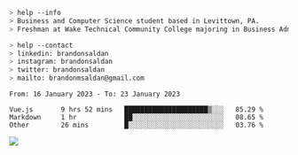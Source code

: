 ````bash
> help --info
> Business and Computer Science student based in Levittown, PA.
> Freshman at Wake Technical Community College majoring in Business Administration.
````

````bash
> help --contact
> linkedin: brandonsaldan
> instagram: brandonsaldan
> twitter: brandonsaldan
> mailto: brandonmsaldan@gmail.com
````

<!--START_SECTION:waka-->

```text
From: 16 January 2023 - To: 23 January 2023

Vue.js       9 hrs 52 mins   █████████████████████▒░░░   85.29 %
Markdown     1 hr            ██░░░░░░░░░░░░░░░░░░░░░░░   08.65 %
Other        26 mins         █░░░░░░░░░░░░░░░░░░░░░░░░   03.76 %
```

<!--END_SECTION:waka-->

![](https://komarev.com/ghpvc/?username=brandonsaldan&color=6A8AFF)
